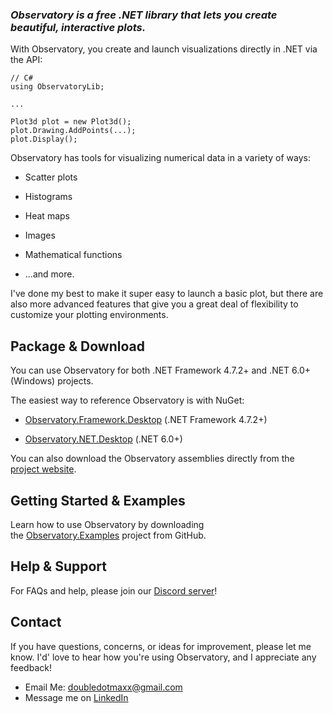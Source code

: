 ### *Observatory is a free .NET library that lets you create beautiful, interactive plots.*

With Observatory, you create and launch visualizations directly in .NET via the API:

```
// C#
using ObservatoryLib;

...

Plot3d plot = new Plot3d();
plot.Drawing.AddPoints(...);
plot.Display();
```

Observatory has tools for visualizing numerical data in a variety of ways: 

- Scatter plots

- Histograms 

- Heat maps

- Images

- Mathematical functions

- ...and more.

I've done my best to make it super easy to launch a basic plot, but there are also more advanced features that give you a great deal of flexibility to customize your plotting environments.

## Package & Download

You can use Observatory for both .NET Framework 4.7.2+ and .NET 6.0+ (Windows) projects.

The easiest way to reference Observatory is with NuGet:

- [Observatory.Framework.Desktop](https://www.nuget.org/packages/Observatory.Framework.Desktop) (.NET Framework 4.7.2+)

- [Observatory.NET.Desktop](https://www.nuget.org/packages/Observatory.NET.Desktop) (.NET 6.0+)

You can also download the Observatory assemblies directly from the [project website](http://doubledotmaxx.com).

## Getting Started & Examples

Learn how to use Observatory by downloading the [Observatory.Examples](https://github.com/maxsgit1234/Observatory.Examples) project from GitHub.

## Help & Support

For FAQs and help, please join our [Discord server](https://discord.gg/RPS94Rqvyf)!

## Contact

If you have questions, concerns, or ideas for improvement, please let me know. I'd' love to hear how you're using Observatory, and I appreciate any feedback!

- Email Me: doubledotmaxx@gmail.com
- Message me on [LinkedIn](https://www.linkedin.com/in/maximilian-zavodny-49916831/)
